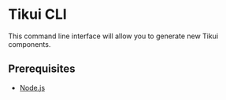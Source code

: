 # Tikui CLI

This command line interface will allow you to generate new Tikui components.

## Prerequisites

* [Node.js](https://nodejs.org)
